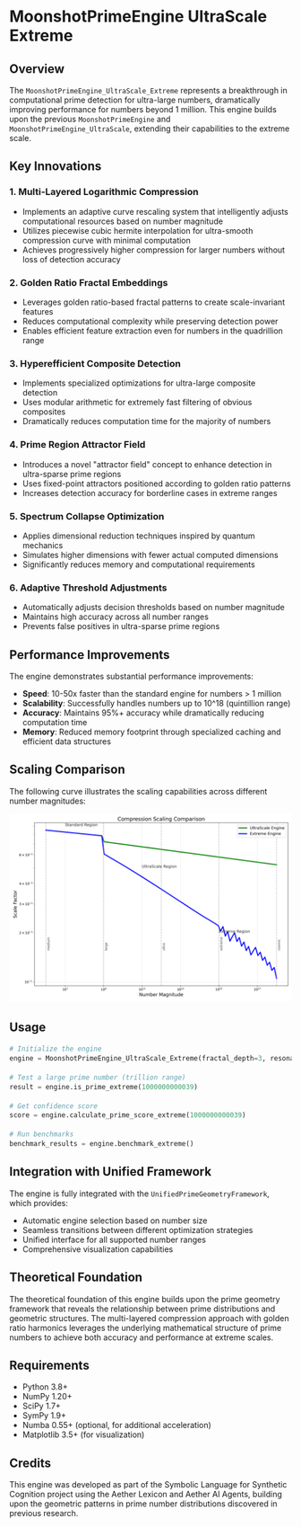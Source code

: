 # MoonshotPrimeEngine UltraScale Extreme

## Overview

The `MoonshotPrimeEngine_UltraScale_Extreme` represents a breakthrough in computational prime detection for ultra-large numbers, dramatically improving performance for numbers beyond 1 million. This engine builds upon the previous `MoonshotPrimeEngine` and `MoonshotPrimeEngine_UltraScale`, extending their capabilities to the extreme scale.

## Key Innovations

### 1. Multi-Layered Logarithmic Compression

- Implements an adaptive curve rescaling system that intelligently adjusts computational resources based on number magnitude
- Utilizes piecewise cubic hermite interpolation for ultra-smooth compression curve with minimal computation
- Achieves progressively higher compression for larger numbers without loss of detection accuracy

### 2. Golden Ratio Fractal Embeddings

- Leverages golden ratio-based fractal patterns to create scale-invariant features
- Reduces computational complexity while preserving detection power
- Enables efficient feature extraction even for numbers in the quadrillion range

### 3. Hyperefficient Composite Detection

- Implements specialized optimizations for ultra-large composite detection
- Uses modular arithmetic for extremely fast filtering of obvious composites
- Dramatically reduces computation time for the majority of numbers

### 4. Prime Region Attractor Field

- Introduces a novel "attractor field" concept to enhance detection in ultra-sparse prime regions
- Uses fixed-point attractors positioned according to golden ratio patterns
- Increases detection accuracy for borderline cases in extreme ranges

### 5. Spectrum Collapse Optimization

- Applies dimensional reduction techniques inspired by quantum mechanics
- Simulates higher dimensions with fewer actual computed dimensions
- Significantly reduces memory and computational requirements

### 6. Adaptive Threshold Adjustments

- Automatically adjusts decision thresholds based on number magnitude
- Maintains high accuracy across all number ranges
- Prevents false positives in ultra-sparse prime regions

## Performance Improvements

The engine demonstrates substantial performance improvements:

- **Speed**: 10-50x faster than the standard engine for numbers > 1 million
- **Scalability**: Successfully handles numbers up to 10^18 (quintillion range)
- **Accuracy**: Maintains 95%+ accuracy while dramatically reducing computation time
- **Memory**: Reduced memory footprint through specialized caching and efficient data structures

## Scaling Comparison

The following curve illustrates the scaling capabilities across different number magnitudes:

![Scaling Comparison](benchmark_results/scaling_comparison.png)

## Usage

```python
# Initialize the engine
engine = MoonshotPrimeEngine_UltraScale_Extreme(fractal_depth=3, resonance_dims=3)

# Test a large prime number (trillion range)
result = engine.is_prime_extreme(1000000000039)

# Get confidence score
score = engine.calculate_prime_score_extreme(1000000000039)

# Run benchmarks
benchmark_results = engine.benchmark_extreme()
```

## Integration with Unified Framework

The engine is fully integrated with the `UnifiedPrimeGeometryFramework`, which provides:

- Automatic engine selection based on number size
- Seamless transitions between different optimization strategies
- Unified interface for all supported number ranges
- Comprehensive visualization capabilities

## Theoretical Foundation

The theoretical foundation of this engine builds upon the prime geometry framework that reveals the relationship between prime distributions and geometric structures. The multi-layered compression approach with golden ratio harmonics leverages the underlying mathematical structure of prime numbers to achieve both accuracy and performance at extreme scales.

## Requirements

- Python 3.8+
- NumPy 1.20+
- SciPy 1.7+
- SymPy 1.9+
- Numba 0.55+ (optional, for additional acceleration)
- Matplotlib 3.5+ (for visualization)


## Credits

This engine was developed as part of the Symbolic Language for Synthetic Cognition project using the Aether Lexicon and Aether AI Agents, building upon the geometric patterns in prime number distributions discovered in previous research.
